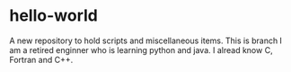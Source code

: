 # hello-world
A new repository to hold scripts and miscellaneous items.
This is branch I am a retired enginner who is learning python and java. I alread know C, Fortran and C++.
